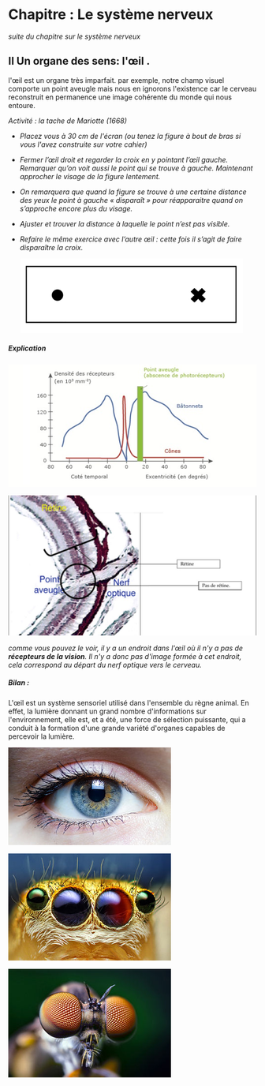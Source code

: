 # Chapitre : Le système nerveux

*suite du chapitre sur le système nerveux*

## II Un organe des  sens: l'œil .

l'œil est un organe très imparfait. par exemple, notre champ visuel comporte un point aveugle mais nous en ignorons l'existence car le cerveau reconstruit en permanence une image cohérente du monde qui nous entoure.  

*Activité  : la tache de Mariotte (1668)* 

- *Placez vous à 30 cm de l'écran (ou tenez la figure à bout de bras si vous l'avez construite sur votre cahier)*

- *Fermer l’œil droit et regarder la croix en y pointant l’œil gauche. Remarquer qu’on voit aussi le point qui se trouve à gauche. Maintenant  approcher le visage de la figure lentement.*

- *On remarquera que quand la figure se trouve à une certaine distance des yeux le point à gauche « disparaît » pour réapparaitre quand on s’approche encore plus du visage.*

- *Ajuster et trouver la distance à laquelle le point n’est pas visible.*

- *Refaire le même exercice avec l’autre œil : cette fois il s’agit de faire disparaître la croix.* 

  ![image](https://github.com/Svt-lim/5eme-semaine3/blob/master/blindspot1.png)

#####  *Explication*

![image](https://github.com/Svt-lim/5eme-semaine3/blob/master/389424.jpg)

![image](https://github.com/Svt-lim/5eme-semaine3/blob/master/CT%20r%C3%A9tine.jpg)

*comme vous pouvez le voir, il y a un endroit dans l'œil où il n'y a pas de **récepteurs de la vision**. Il n'y a donc pas d'image formée à cet endroit, cela correspond au départ du nerf optique vers le cerveau.*



##### Bilan :

 L'œil est un système sensoriel utilisé dans l'ensemble du règne animal. En effet, la lumière donnant un grand nombre d'informations sur l'environnement, elle est, et a été, une force de sélection puissante, qui a conduit à la formation d'une grande variété d'organes capables de percevoir la lumière. 

![](https://github.com/Svt-lim/5eme-semaine3/blob/master/330px-Iris_-_left_eye_of_a_girl.jpg)

![](https://github.com/Svt-lim/5eme-semaine3/blob/master/330px-Maevia_inclemens_eyes.jpg)

![](https://github.com/Svt-lim/5eme-semaine3/blob/master/330px-Opo_Terser_-_Compound_Eyes_of_a_Robber_Fly_-_(Holcocephala_fusca)_(by).jpg)
